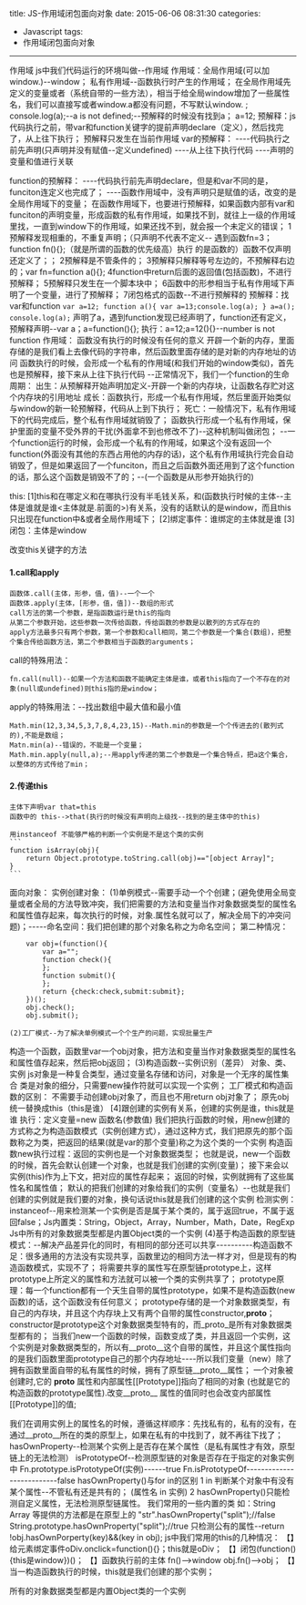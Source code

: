 title: JS-作用域闭包面向对象
date: 2015-06-06 08:31:30
categories:
- Javascript
tags:
- 作用域闭包面向对象
---

作用域
js中我们代码运行的环境叫做--作用域
作用域：全局作用域(可以加window.)--window；
    私有作用域--函数执行时产生的作用域；
在全局作用域先定义的变量或者（系统自带的一些方法），相当于给全局window增加了一些属性名，我们可以直接写或者window.a都没有问题，不写默认window. ;
console.log(a);--a is not defined;--预解释的时候没有找到a；
a=12;
预解释：js代码执行之前，带var和function关键字的提前声明declare（定义），然后找完了，从上往下执行；
    预解释只发生在当前作用域
var的预解释：
----代码执行之前先声明(只声明并没有赋值--定义undefined)
----从上往下执行代码
----声明的变量和值进行关联
<!-- more -->
function的预解释：
----代码执行前先声明declare，但是和var不同的是，funciton连定义也完成了；
----函数作用域中，没有声明只是赋值的话，改变的是全局作用域下的变量；
在函数作用域下，也要进行预解释，如果函数内部有var和funciton的声明变量，形成函数的私有作用域，如果找不到，就往上一级的作用域里找，一直到window下的作用域，如果还找不到，就会报一个未定义的错误；
    1预解释发现相重的，不重复声明；（只声明不代表不定义--
        遇到函数fn=3；function fn(){};（就是所谓的函数的优先级高）执行       的是函数的）函数不仅声明还定义了；；
    2预解释是不管条件的；
    3预解释只解释等号左边的，不预解释右边的；var fn=function a(){};
    4function中return后面的返回值(包括函数)，不进行预解释；
    5预解释只发生在一个脚本块中；
    6函数中的形参相当于私有作用域下声明了一个变量，进行了预解释；
    7闭包格式的函数--不进行预解释的
        预解释：找var和function
        ```
        var a=12;
        function a(){
            var a=13;console.log(a);
        }
        a=a();
        console.log(a);
        ```
        声明了a，遇到function发现已经声明了，function还有定义，
        预解释声明--var a；a=function(){};
        执行：a=12;a=12(){}--number is not function
作用域：
函数没有执行的时候没有任何的意义
开辟一个新的内存，里面存储的是我们看上去像代码的字符串，然后函数里面存储的是对新的内存地址的访问
函数执行的时候，会形成一个私有的作用域(和我们开始的window类似)，首先也是预解释，接下来从上往下执行代码
--正常情况下，我们一个function的生命周期：
    出生：从预解释开始声明加定义-开辟一个新的内存块，让函数名存贮对这个内存块的引用地址
    成长：函数执行，形成一个私有作用域，然后里面开始类似与window的新一轮预解释，代码从上到下执行；
    死亡：一般情况下，私有作用域下的代码完成后，整个私有作用域就销毁了；
函数执行形成一个私有作用域，保护里面的变量不受外界的干扰(外面拿不到也修改不了)--这种机制叫做闭包；
    --一个function运行的时候，会形成一个私有的作用域，如果这个没有返回一个function(外面没有其他的东西占用他的内存的话)，这个私有作用域执行完会自动销毁了，但是如果返回了一个funciton，而且之后函数外面还用到了这个function的话，那么这个函数是销毁不了的；--(一个函数是从形参开始执行的)

this:
[1]this和在哪定义和在哪执行没有半毛钱关系，和(函数执行时候的主体--主体是谁就是谁<主体就是.前面的>)有关系，没有的话默认的是window，而且this只出现在function中&或者全局作用域下；
[2]绑定事件：谁绑定的主体就是谁
[3]闭包：主体是window

改变this关键字的方法
#### 1.call和apply

    函数体.call(主体，形参，值，值)--一个一个
    函数体.apply(主体，[形参，值，值])--数组的形式
    call方法的第一个参数，是指函数运行是this的指向
    从第二个参数开始，这些参数一次传给函数，传给函数的参数是以散列的方式存在的
    apply方法最多只有两个参数，第一个参数和call相同，第二个参数是一个集合(数组)，把整个集合传给函数方法，第二个参数相当于函数的arguments；
call的特殊用法：

    fn.call(null)--如果一个方法和函数不能确定主体是谁，或者this指向了一个不存在的对象(null或undefined)则this指的是window；
apply的特殊用法：--找出数组中最大值和最小值

    Math.min(12,3,34,5,3,7,8,4,23,15)--Math.min的参数是一个个传进去的(散列式的),不能是数组；
    Matn.min(a)--错误的，不能是一个变量；
    Math.min.apply(null,a);--用apply传递的第二个参数是一个集合特点，把a这个集合，以整体的方式传给了min；

#### 2.传递this

    主体下声明var that=this
    函数中的 this-->that(执行的时候没有声明向上级找--找到的是主体中的this)

    用instanceof 不能够严格的判断一个实例是不是这个类的实例
    ```
    function isArray(obj){
        return Object.prototype.toString.call(obj)=="[object Array]";
    }
    ```
面向对象：
实例创建对象：
    (1)单例模式--需要手动一个个创建；(避免使用全局变量或者全局的方法导致冲突，我们把需要的方法和变量当作对象数据类型的属性名和属性值存起来，每次执行的时候，对象.属性名就可以了，解决全局下的冲突问题)；-----命名空间：我们把创建的那个对象名称之为命名空间；
第二种情况：
```
    var obj=(function(){
        var a="";
        function check(){
        };
        function submit(){
        };
        return {check:check,submit:submit};
    })();
    obj.check();
    obj.submit();
```
    (2)工厂模式--为了解决单例模式一个个生产的问题，实现批量生产
构造一个函数，函数里var一个obj对象，把方法和变量当作对象数据类型的属性名和属性值存起来，然后把obj返回；
    (3)构造函数--实例识别（差异）
对象、类、实例
js对象是一种复合类型，通过变量名存储和访问，对象是一个无序的属性集合
类是对象的细分，只需要new操作符就可以实现一个实例；
工厂模式和构造函数的区别：
    不需要手动创建obj对象了，而且也不用return obj对象了；
    原先obj统一替换成this（this是谁）
    [4]跟创建的实例有关系，创建的实例是谁，this就是谁
    执行：定义变量=new 函数名(参数值)
我们把执行函数的时候，用new创建的方式称之为构造函数模式（实例创建方式），通过这种方式，我们把原先的那个函数称之为类，把返回的结果(就是var的那个变量)称之为这个类的一个实例
    构造函数new执行过程：返回的实例也是一个对象数据类型；
    也就是说，new一个函数的时候，首先会默认创建一个对象，也就是我们创建的实例(变量)；
    接下来会以实例(this)作为上下文，把对应的属性存起来；
    返回的时候，实例就拥有了这些属性名和属性值；
    默认的把我们创建的对象给我们的实例（变量名）--也就是我们创建的实例就是我们要的对象，换句话说this就是我们创建的这个实例
检测实例：instanceof--用来检测某一个实例是否是属于某个类的，属于返回true，不属于返回false；Js内置类：String，Object，Array，Number，Math，Date，RegExp
Js中所有的对象数据类型都是内置Object类的一个实例
    (4)基于构造函数的原型链模式：--解决产品差异化的同时，有相同的部分还可以共享----------构造函数不足：很多通用的方法没有实现共享，函数里边的相同方法一样才对，但是现有的构造函数模式，实现不了；
将需要共享的属性写在原型链prototype上，这样prototype上所定义的属性和方法就可以被一个类的实例共享了；
    prototype原理：每一个function都有一个天生自带的属性prototype，如果不是构造函数(new 函数)的话，这个函数没有任何意义；
    prototype存储的是一个对象数据类型，有自己的内存块，并且这个内存块上又有两个自带的属性constructor,__proto__；constructor是prototype这个对象数据类型特有的，而_proto_是所有对象数据类型都有的；
    当我们new一个函数的时候，函数变成了类，并且返回一个实例，这个实例是对象数据类型的，所以有__proto__这个自带的属性，并且这个属性指向的是我们函数里面prototype自己的那个内存地址----所以我们变量（new）除了拥有函数里面自带的私有属性的时候，拥有了原型链__proto__属性；
    一个对象被创建时,它的 __proto__ 属性和内部属性[[Prototype]]指向了相同的对象 (也就是它的构造函数的prototype属性).改变__proto__ 属性的值同时也会改变内部属性[[Prototype]]的值;

我们在调用实例上的属性名的时候，遵循这样顺序：先找私有的，私有的没有，在通过__proto__所在的类的原型上，如果在私有的中找到了，就不再往下找了；
hasOwnProperty--检测某个实例上是否存在某个属性（是私有属性才有效，原型链上的无法检测）
isPrototypeOf--检测原型链的对象是否存在于指定的对象实例中
    Fn.prototype.isPrototypeOf(实例)------true
    Fn.isPrototypeOf--------------------------false
hasOwnProperty()与for in的区别
1 in 判断某个对象中有没有某个属性--不管私有还是共有的；
(属性名 in 实例)
2 hasOwnProperty()只能检测自定义属性，无法检测原型链属性。
我们常用的一些内置的类  如：String Array  等提供的方法都是在原型上的
"str".hasOwnProperty("split");//false
String.prototype.hasOwnProperty("split");//true
只检测公有的属性--return !obj.hasOwnPorperty(key)&&(key in obj);
js中我们常用的this的几种情况：
【】给元素绑定事件oDiv.onclick=function(){}；this就是oDiv；
【】闭包(function(){this是window})()；
【】函数执行前的主体 fn()-->window  obj.fn()-->obj；
【】当一构造函数执行的时候，this就是我们创建的那个实例；

所有的对象数据类型都是内置Object类的一个实例
